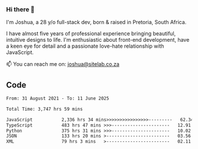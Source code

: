 ### Hi there 👋

I'm Joshua, a 28 y/o full-stack dev, born & raised in Pretoria, South Africa. 

I have almost five years of professional experience bringing beautiful, intuitive designs to life. I'm enthusiastic about front-end development, have a keen eye for detail and a passionate love-hate relationship with JavaScript.

📫 You can reach me on: joshua@sitelab.co.za

## **Code**

<!--START_SECTION:waka-->

```txt
From: 31 August 2021 - To: 11 June 2025

Total Time: 3,747 hrs 59 mins

JavaScript           2,336 hrs 34 mins>>>>>>>>>>>>>>>>---------   62.34 %
TypeScript           483 hrs 47 mins >>>----------------------   12.91 %
Python               375 hrs 31 mins >>>----------------------   10.02 %
JSON                 133 hrs 20 mins >------------------------   03.56 %
XML                  79 hrs 3 mins   >------------------------   02.11 %
```

<!--END_SECTION:waka-->
